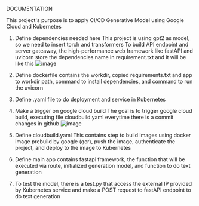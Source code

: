 DOCUMENTATION

This project's purpose is to apply CI/CD Generative Model using Google Cloud and Kubernetes

1. Define dependencies needed here
   This project is using gpt2 as model, so we need to insert torch and transformers
   To build API endpoint and server gateaway, the high-performance web framework like fastAPI and uvicorn
   store the dependencies name in requirement.txt and it will be like this
   ![image](https://github.com/user-attachments/assets/159e9aea-fb22-4f36-ae14-510a99dd2e85)

2. Define dockerfile contains the workdir, copied requirements.txt and app to workdir path, command to install dependencies, and command to run the uvicorn
3. Define .yaml file to do deployment and service in Kubernetes
4. Make a trigger on google cloud build
   The goal is to trigger google cloud build, executing file cloudbuild.yaml everytime there is a commit changes in github
   ![image](https://github.com/user-attachments/assets/9934520b-09ab-4007-bfc0-5e7ea207d8ed)
5. Define cloudbuild.yaml
   This contains step to build images using docker image prebuild by google (gcr), push the image, authenticate the project, and deploy to the image to Kubernetes
6. Define main app contains fastapi framework, the function that will be executed via route, initialized generation model, and function to do text generation
7. To test the model, there is a test.py that access the external IP provided by Kubernetes service and make a POST request to fastAPI endpoint to do text generation
